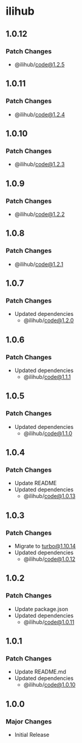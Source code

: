 # ilihub

## 1.0.12

### Patch Changes

- @ilihub/code@1.2.5

## 1.0.11

### Patch Changes

- @ilihub/code@1.2.4

## 1.0.10

### Patch Changes

- @ilihub/code@1.2.3

## 1.0.9

### Patch Changes

- @ilihub/code@1.2.2

## 1.0.8

### Patch Changes

- @ilihub/code@1.2.1

## 1.0.7

### Patch Changes

- Updated dependencies
  - @ilihub/code@1.2.0

## 1.0.6

### Patch Changes

- Updated dependencies
  - @ilihub/code@1.1.1

## 1.0.5

### Patch Changes

- Updated dependencies
  - @ilihub/code@1.1.0

## 1.0.4

### Patch Changes

- Update README
- Updated dependencies
  - @ilihub/code@1.0.13

## 1.0.3

### Patch Changes

- Migrate to turbo@1.10.14
- Updated dependencies
  - @ilihub/code@1.0.12

## 1.0.2

### Patch Changes

- Update package.json
- Updated dependencies
  - @ilihub/code@1.0.11

## 1.0.1

### Patch Changes

- Update README.md
- Updated dependencies
  - @ilihub/code@1.0.10

## 1.0.0

### Major Changes

- Initial Release
